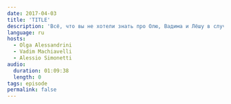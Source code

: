 ```yaml
---
date: 2017-04-03
title: 'TITLE'
description: 'Всё, что вы не хотели знать про Олю, Вадима и Лёшу в случайном выпуске. Ничего интересного, проходите мимо.'
language: ru
hosts:
  - Olga Alessandrini
  - Vadim Machiavelli
  - Alessio Simonetti
audio:
  duration: 01:09:38
  length: 0
tags: episode
permalink: false
---
```


